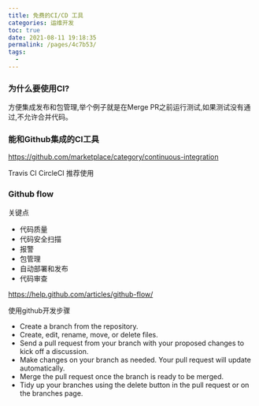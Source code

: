 ```yaml
---
title: 免费的CI/CD 工具
categories: 运维开发
toc: true
date: 2021-08-11 19:18:35
permalink: /pages/4c7b53/
tags: 
  - 
---
```


### 为什么要使用CI?

方便集成发布和包管理,举个例子就是在Merge PR之前运行测试,如果测试没有通过,不允许合并代码。

### 能和Github集成的CI工具

https://github.com/marketplace/category/continuous-integration

Travis CI
CircleCI 推荐使用

### Github flow

关键点

- 代码质量
- 代码安全扫描
- 报警
- 包管理
- 自动部署和发布
- 代码审查

https://help.github.com/articles/github-flow/


使用github开发步骤

- Create a branch from the repository.
- Create, edit, rename, move, or delete files.
- Send a pull request from your branch with your proposed changes to kick off a discussion.
- Make changes on your branch as needed. Your pull request will update automatically.
- Merge the pull request once the branch is ready to be merged.
- Tidy up your branches using the delete button in the pull request or on the branches page.





